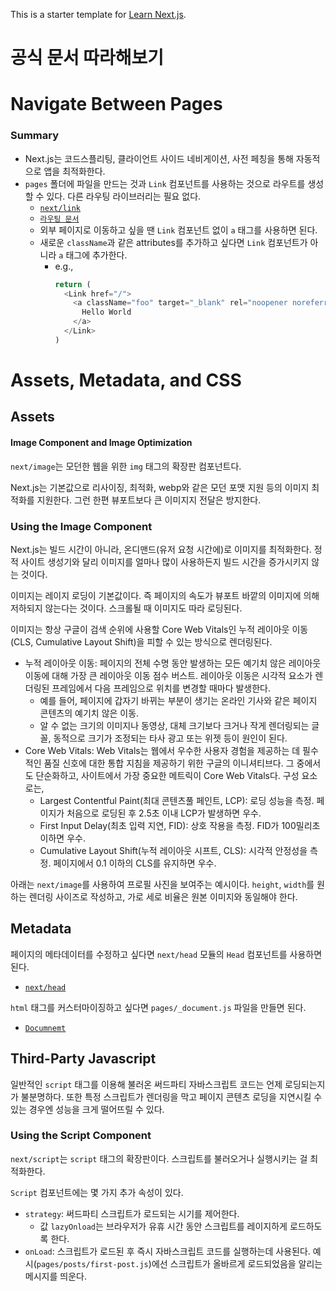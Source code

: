 This is a starter template for [Learn Next.js](https://nextjs.org/learn).

# 공식 문서 따라해보기 

# Navigate Between Pages

### Summary

- Next.js는 코드스플리팅, 클라이언트 사이드 네비게이션, 사전 페칭을 통해 자동적으로 앱을 최적화한다.
- `pages` 폴더에 파일을 만드는 것과 `Link` 컴포넌트를 사용하는 것으로 라우트를 생성할 수 있다. 다른 라우팅 라이브러리는 필요 없다.
  - [`next/link`](https://nextjs.org/docs/api-reference/next/link)
  - [`라우팅 문서`](https://nextjs.org/docs/routing/introduction)
  - 외부 페이지로 이동하고 싶을 땐 `Link` 컴포넌트 없이 `a` 태그를 사용하면 된다.
  - 새로운 `className`과 같은 attributes를 추가하고 싶다면 `Link` 컴포넌트가 아니라 `a` 태그에 추가한다.
    - e.g., 
      ```js
      return (
        <Link href="/">
          <a className="foo" target="_blank" rel="noopener noreferrer">
            Hello World
          </a>
        </Link>
      )
      ```

# Assets, Metadata, and CSS

## Assets

#### Image Component and Image Optimization

`next/image`는 모던한 웹을 위한 `img` 태그의 확장판 컴포넌트다.

Next.js는 기본값으로 리사이징, 최적화, webp와 같은 모던 포맷 지원 등의 이미지 최적화를 지원한다.
그런 한편 뷰포트보다 큰 이미지지 전달은 방지한다.

### Using the Image Component

Next.js는 빌드 시간이 아니라, 온디맨드(유저 요청 시간에)로 이미지를 최적화한다. 정적 사이트 생성기와 달리 이미지를 얼마나 많이 사용하든지 빌드 시간을 증가시키지 않는 것이다.

이미지는 레이지 로딩이 기본값이다. 즉 페이지의 속도가 뷰포트 바깥의 이미지에 의해 저하되지 않는다는 것이다. 스크롤될 때 이미지도 따라 로딩된다.

이미지는 항상 구글이 검색 순위에 사용할 Core Web Vitals인 누적 레이아웃 이동(CLS, Cumulative Layout Shift)을 피할 수 있는 방식으로 렌더링된다.
  - 누적 레이아웃 이동: 페이지의 전체 수명 동안 발생하는 모든 예기치 않은 레이아웃 이동에 대해 가장 큰 레이아웃 이동 점수 버스트. 레이아웃 이동은 시각적 요소가 렌더링된 프레임에서 다음 프레임으로 위치를 변경할 때마다 발생한다. 
    - 예를 들어, 페이지에 갑자기 바뀌는 부분이 생기는 온라인 기사와 같은 페이지 콘텐츠의 예기치 않은 이동.
    - 알 수 없는 크기의 이미지나 동영상, 대체 크기보다 크거나 작게 렌더링되는 글꼴, 동적으로 크기가 조정되는 타사 광고 또는 위젯 등이 원인이 된다.
  - Core Web Vitals: Web Vitals는 웹에서 우수한 사용자 경험을 제공하는 데 필수적인 품질 신호에 대한 통합 지침을 제공하기 위한 구글의 이니셔티브다. 그 중에서도 단순화하고, 사이트에서 가장 중요한 메트릭이 Core Web Vitals다. 구성 요소로는, 
    - Largest Contentful Paint(최대 콘텐츠풀 페인트, LCP): 로딩 성능을 측정. 페이지가 처음으로 로딩된 후 2.5초 이내 LCP가 발생하면 우수.
    - First Input Delay(최초 입력 지연, FID): 상호 작용을 측정. FID가 100밀리초 이하면 우수.
    - Cumulative Layout Shift(누적 레이아웃 시프트, CLS): 시각적 안정성을 측정. 페이지에서 0.1 이하의 CLS를 유지하면 우수.

아래는 `next/image`를 사용하여 프로필 사진을 보여주는 예시이다. `height`, `width`를 원하는 렌더링 사이즈로 작성하고, 가로 세로 비율은 원본 이미지와 동일해야 한다.

## Metadata

페이지의 메타데이터를 수정하고 싶다면 `next/head` 모듈의 `Head` 컴포넌트를 사용하면 된다. 
- [`next/head`](https://nextjs.org/docs/api-reference/next/head)

`html` 태그를 커스터마이징하고 싶다면 `pages/_document.js` 파일을 만들면 된다.
- [`Documnemt`](https://nextjs.org/docs/advanced-features/custom-document)

## Third-Party Javascript

일반적인 `script` 태그를 이용해 불러온 써드파티 자바스크립트 코드는 언제 로딩되는지가 불분명하다. 또한 특정 스크립트가 렌더링을 막고 페이지 콘텐츠 로딩을 지연시킬 수 있는 경우엔 성능을 크게 떨어뜨릴 수 있다.

### Using the Script Component

`next/script`는 `script` 태그의 확장판이다. 스크립트를 불러오거나 실행시키는 걸 최적화한다.

`Script` 컴포넌트에는 몇 가지 추가 속성이 있다.
- `strategy`: 써드파티 스크립트가 로드되는 시기를 제어한다.
  - 값 `lazyOnload`는 브라우저가 유휴 시간 동안 스크립트를 레이지하게 로드하도록 한다.
- `onLoad`: 스크립트가 로드된 후 즉시 자바스크립트 코드를 실행하는데 사용된다. 예시(`pages/posts/first-post.js`)에선 스크립트가 올바르게 로드되었음을 알리는 메시지를 띄운다.
